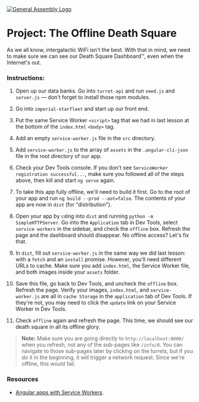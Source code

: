 [![General Assembly Logo](https://camo.githubusercontent.com/1a91b05b8f4d44b5bbfb83abac2b0996d8e26c92/687474703a2f2f692e696d6775722e636f6d2f6b6538555354712e706e67)](https://generalassemb.ly/education/web-development-immersive)

# Project: The **Offline** Death Square

As we all know, intergalactic WiFi isn't the best. With that in mind, we need to make sure we can see our Death Square Dashboard™, even when the Internet's out.

### Instructions:

1. Open up our data banks. Go into `turret-api` and run `seed.js` and `server.js` — don't forget to install those npm modules.

2. Go into `imperial-starfleet` and start up our front end.

3. Put the same Service Worker `<script>` tag that we had in last lesson at the bottom of the `index.html` `<body>` tag.

4. Add an empty `service-worker.js` file in the `src` directory.

5. Add `service-worker.js` to the array of `assets` in the `.angular-cli-json` file in the root directory of our app.

6. Check your Dev Tools console. If you don't see `ServiceWorker registration successful...`, make sure you followed all of the steps above, then kill and start `ng serve` again.

7. To take this app fully offline, we'll need to build it first. Go to the root of your app and run `ng build --prod --aot=false`. The contents of your app are now in `dist` (for "distribution").  

8. Open your app by `cd`ing into `dist` and running `python -m SimpleHTTPServer`. Go into the `Application` tab in Dev Tools, select `service workers` in the sidebar, and check the `offline` box. Refresh the page and the dashboard should disappear. No offline access? Let's fix that.

9. In `dist`, fill out `service-worker.js` in the same way we did last lesson: with a `fetch` and an `install` promise.  However, you'll need different URLs to cache. Make sure you add `index.html`, the Service Worker file, and both images inside your `assets` folder.

10. Save this file, go back to Dev Tools, and uncheck the `offline` box. Refresh the page. Verify your images, `index.html`, and `service-worker.js` are all in `cache Storage` in the `application` tab of Dev Tools. If they're not, you may need to click the `update` link on your Service Worker in Dev Tools.

11. Check `offline` again and refresh the page. This time, we should see our death square in all its offline glory.

>**Note:** Make sure you are going directly to `http://localhost:8000/` when you refresh, not any of the sub-pages like `/info/8`. You can navigate to those sub-pages later by clicking on the turrets, but if you do it in the beginning, it will trigger a network request. Since we're offline, this would fail.

### Resources

- [Angular apps with Service Workers](https://coryrylan.com/blog/fast-offline-angular-apps-with-service-workers).
